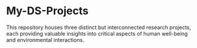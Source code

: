 # My-DS-Projects
This repository houses three distinct but interconnected research projects, each providing valuable insights into critical aspects of human well-being and environmental interactions.
